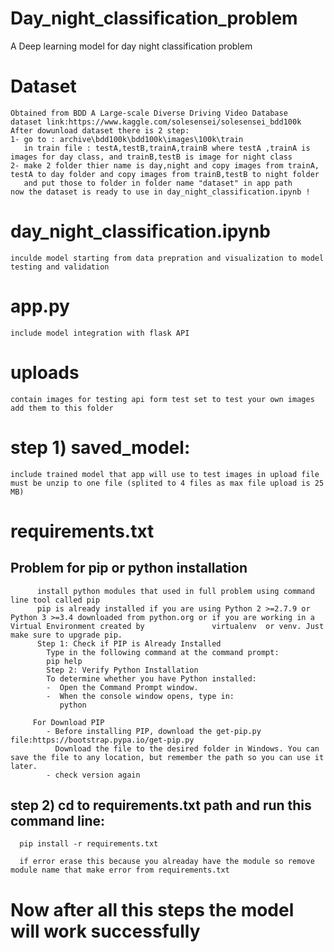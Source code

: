 # Day_night_classification_problem
A Deep learning model for day night classification problem

#   Dataset
    Obtained from BDD A Large-scale Diverse Driving Video Database   
    dataset link:https://www.kaggle.com/solesensei/solesensei_bdd100k
    After dowunload dataset there is 2 step:
    1- go to : archive\bdd100k\bdd100k\images\100k\train
       in train file : testA,testB,trainA,trainB where testA ,trainA is images for day class, and trainB,testB is image for night class
    2- make 2 folder thier name is day,night and copy images from trainA, testA to day folder and copy images from trainB,testB to night folder
       and put those to folder in folder name "dataset" in app path
    now the dataset is ready to use in day_night_classification.ipynb !
# day_night_classification.ipynb
    inculde model starting from data prepration and visualization to model testing and validation  
# app.py 
    include model integration with flask API 
# uploads 
    contain images for testing api form test set to test your own images add them to this folder
#   step 1) saved_model:
    include trained model that app will use to test images in upload file
    must be unzip to one file (splited to 4 files as max file upload is 25 MB)
      
#   requirements.txt
   ## Problem for pip or python installation
          install python modules that used in full problem using command line tool called pip 
          pip is already installed if you are using Python 2 >=2.7.9 or Python 3 >=3.4 downloaded from python.org or if you are working in a Virtual Environment created by               virtualenv  or venv. Just make sure to upgrade pip.
          Step 1: Check if PIP is Already Installed
            Type in the following command at the command prompt:
            pip help
            Step 2: Verify Python Installation
            To determine whether you have Python installed:
            -  Open the Command Prompt window.
            -  When the console window opens, type in:
               python

         For Download PIP 
            - Before installing PIP, download the get-pip.py file:https://bootstrap.pypa.io/get-pip.py
              Download the file to the desired folder in Windows. You can save the file to any location, but remember the path so you can use it later.
            - check version again
   ##  step 2) cd to requirements.txt path and run this command line:
      pip install -r requirements.txt
      
      if error erase this because you alreaday have the module so remove module name that make error from requirements.txt 
 
# Now after all this steps the model will work successfully
   
      
